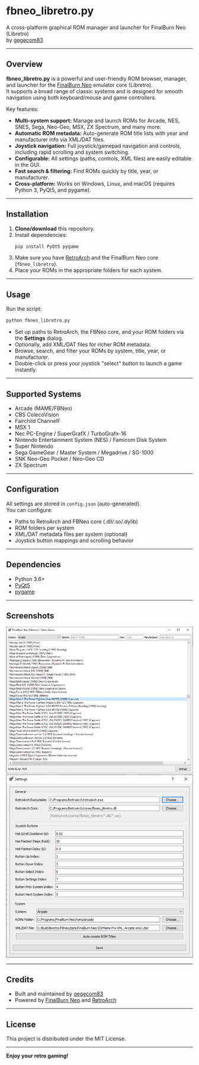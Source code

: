 # fbneo_libretro.py

A cross-platform graphical ROM manager and launcher for FinalBurn Neo (Libretro)  
by [gegecom83](https://github.com/gegecom83)

---

## Overview

**fbneo_libretro.py** is a powerful and user-friendly ROM browser, manager, and launcher for the [FinalBurn Neo](https://github.com/finalburnneo/FBNeo) emulator core (Libretro).  
It supports a broad range of classic systems and is designed for smooth navigation using both keyboard/mouse and game controllers.

Key features:

- **Multi-system support:** Manage and launch ROMs for Arcade, NES, SNES, Sega, Neo-Geo, MSX, ZX Spectrum, and many more.
- **Automatic ROM metadata:** Auto-generate ROM title lists with year and manufacturer info via XML/DAT files.
- **Joystick navigation:** Full joystick/gamepad navigation and controls, including rapid scrolling and system switching.
- **Configurable:** All settings (paths, controls, XML files) are easily editable in the GUI.
- **Fast search & filtering:** Find ROMs quickly by title, year, or manufacturer.
- **Cross-platform:** Works on Windows, Linux, and macOS (requires Python 3, PyQt5, and pygame).

---

## Installation

1. **Clone/download** this repository.
2. Install dependencies:
   ```bash
   pip install PyQt5 pygame
   ```
3. Make sure you have [RetroArch](https://www.retroarch.com/) and the FinalBurn Neo core (`fbneo_libretro`).
4. Place your ROMs in the appropriate folders for each system.

---

## Usage

Run the script:
```bash
python fbneo_libretro.py
```

- Set up paths to RetroArch, the FBNeo core, and your ROM folders via the **Settings** dialog.
- Optionally, add XML/DAT files for richer ROM metadata.
- Browse, search, and filter your ROMs by system, title, year, or manufacturer.
- Double-click or press your joystick "select" button to launch a game instantly.

---

## Supported Systems

- Arcade (MAME/FBNeo)
- CBS ColecoVision
- Fairchild ChannelF
- MSX 1
- Nec PC-Engine / SuperGrafX / TurboGrafx-16
- Nintendo Entertainment System (NES) / Famicom Disk System
- Super Nintendo
- Sega GameGear / Master System / Megadrive / SG-1000
- SNK Neo-Geo Pocket / Neo-Geo CD
- ZX Spectrum

---

## Configuration

All settings are stored in `config.json` (auto-generated).  
You can configure:

- Paths to RetroArch and FBNeo core (.dll/.so/.dylib)
- ROM folders per system
- XML/DAT metadata files per system (optional)
- Joystick button mappings and scrolling behavior

---

## Dependencies

- Python 3.6+
- [PyQt5](https://pypi.org/project/PyQt5/)
- [pygame](https://pypi.org/project/pygame/)

---

## Screenshots

![main](https://github.com/gegecom83/fbneo_libretro/blob/main/main.png)
![settings](https://github.com/gegecom83/fbneo_libretro/blob/main/settings.png) 


---

## Credits

- Built and maintained by [gegecom83](https://github.com/gegecom83)
- Powered by [FinalBurn Neo](https://github.com/finalburnneo/FBNeo) and [RetroArch](https://www.retroarch.com/)

---

## License

This project is distributed under the MIT License.

---

**Enjoy your retro gaming!**
